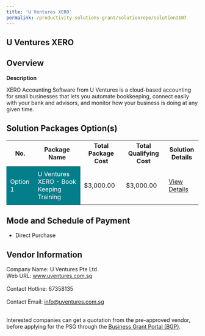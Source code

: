 ```yaml
---
title: 'U Ventures XERO'
permalink: /productivity-solutions-grant/solutionrepo/solution1107
---
```


## U Ventures XERO

## Overview

**Description**

XERO Accounting Software from U Ventures is a cloud-based accounting for small businesses that lets you automate bookkeeping, connect easily with your bank and advisors, and monitor how your business
is doing at any given time.

## Solution Packages Option(s)

<table>
<tr>
<th><b>No.</b></th>
<th><b>Package Name</b></th>
<th><b>Total Package Cost</b></th>
<th><b>Total Qualifying Cost</b></th>
<th><b>Solution Details</b></th>
</tr>
<tr>
<td style='padding: 10px; background-color: #037E8A; color: #FFFFFF;'>Option 1</td>
<td style='padding: 10px; background-color: #037E8A; color: #FFFFFF;'>U Ventures XERO - Book Keeping Training</td>
<td style='padding: 10px;'>$3,000.00</td>
<td style='padding: 10px;'>$3,000.00</td>
<td style='padding: 10px;'><a href='/images/psg/U_Ventures_20210152_Desensitised_Annex_3.pdf' target='_blank'>View Details</a></td>
</tr>
</table>

## Mode and Schedule of Payment

 - Direct Purchase

## Vendor Information

 Company Name: U Ventures Pte Ltd<br>Web URL: www.uventures.com.sg <br><br>Contact Hotline: 67358135 <br><br>Contact Email: info@uventures.com.sg <br><br>

Interested companies can get a quotation from the pre-approved vendor, before applying for the PSG through the <a href='https://www.businessgrants.gov.sg/' target='_blank' rel='noopener'>Business Grant Portal (BGP)</a>.

<script src="/jquery/resize-tables.js"></script>
